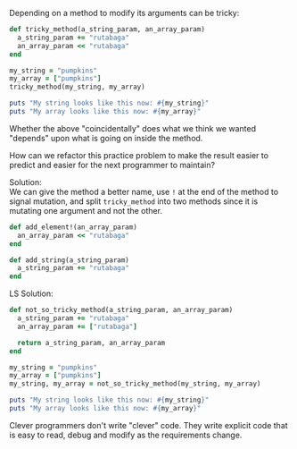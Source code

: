 Depending on a method to modify its arguments can be tricky:
```rb
def tricky_method(a_string_param, an_array_param)
  a_string_param += "rutabaga"
  an_array_param << "rutabaga"
end

my_string = "pumpkins"
my_array = ["pumpkins"]
tricky_method(my_string, my_array)

puts "My string looks like this now: #{my_string}"
puts "My array looks like this now: #{my_array}"
```
Whether the above "coincidentally" does what we think we wanted "depends" upon what is going on inside the method.

How can we refactor this practice problem to make the result easier to predict and easier for the next programmer to maintain?

Solution:  
We can give the method a better name, use `!` at the end of the method to signal mutation, and split `tricky_method` into two methods since it is mutating one argument and not the other.
```rb
def add_element!(an_array_param)
  an_array_param << "rutabaga"
end

def add_string(a_string_param)
  a_string_param += "rutabaga"
end
```

LS Solution:
```rb
def not_so_tricky_method(a_string_param, an_array_param)
  a_string_param += "rutabaga"
  an_array_param += ["rutabaga"]

  return a_string_param, an_array_param
end

my_string = "pumpkins"
my_array = ["pumpkins"]
my_string, my_array = not_so_tricky_method(my_string, my_array)

puts "My string looks like this now: #{my_string}"
puts "My array looks like this now: #{my_array}"
```
Clever programmers don't write "clever" code. They write explicit code that is easy to read, debug and modify as the requirements change.
